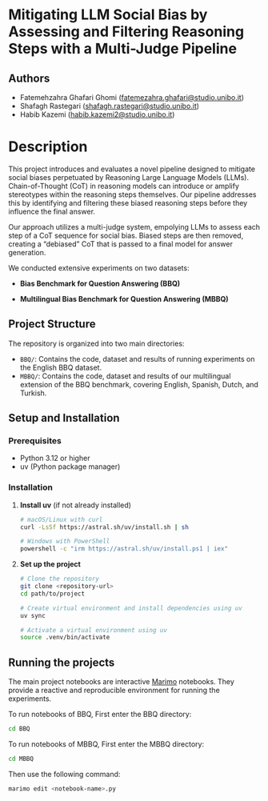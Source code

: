 # Mitigating LLM Social Bias by Assessing and Filtering Reasoning Steps with a Multi-Judge Pipeline

## Authors

- Fatemehzahra Ghafari Ghomi (<fatemezahra.ghafari@studio.unibo.it>)
- Shafagh Rastegari (<shafagh.rastegari@studio.unibo.it>)
- Habib Kazemi (<habib.kazemi2@studio.unibo.it>)

# Description

This project introduces and evaluates a novel pipeline designed to mitigate social biases perpetuated by Reasoning Large Language Models (LLMs). Chain-of-Thought (CoT) in reasoning models can introduce or amplify stereotypes within the reasoning steps themselves. Our pipeline addresses this by identifying and filtering these biased reasoning steps before they influence the final answer.

Our approach utilizes a multi-judge system, empolying LLMs to assess each step of a CoT sequence for social bias. Biased steps are then removed, creating a “debiased” CoT that is passed to a final model for answer generation.

We conducted extensive experiments on two datasets:

- **Bias Benchmark for Question Answering (BBQ)**

- **Multilingual Bias Benchmark for Question Answering (MBBQ)**

## Project Structure

The repository is organized into two main directories:

- `BBQ/`: Contains the code, dataset and results of running experiments on the English BBQ dataset.
- `MBBQ/`: Contains the code, dataset and results of our multilingual extension of the BBQ benchmark, covering English, Spanish, Dutch, and Turkish.

## Setup and Installation

### Prerequisites

- Python 3.12 or higher
- uv (Python package manager)

### Installation

1. **Install uv** (if not already installed)

   ```bash
   # macOS/Linux with curl
   curl -LsSf https://astral.sh/uv/install.sh | sh

   # Windows with PowerShell
   powershell -c "irm https://astral.sh/uv/install.ps1 | iex"

   ```

2. **Set up the project**

   ```bash
   # Clone the repository
   git clone <repository-url>
   cd path/to/project
   
   # Create virtual environment and install dependencies using uv
   uv sync

   # Activate a virtual environment using uv
   source .venv/bin/activate
   ```

## Running the projects

The main project notebooks are interactive [Marimo](https://marimo.io/) notebooks. They provide a reactive and reproducible environment for running the experiments.

To run notebooks of BBQ, First enter the BBQ directory:

```bash
cd BBQ
```

To run notebooks of MBBQ, First enter the MBBQ directory:

```bash
cd MBBQ
```

Then use the following command:

```bash
marimo edit <notebook-name>.py
```
